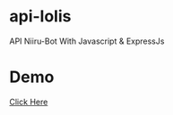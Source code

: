 # api-lolis
API Niiru-Bot With Javascript &amp; ExpressJs

# Demo

<a href="api-niiru.vercel.app/">Click Here</a>

